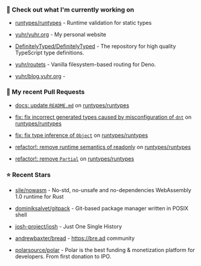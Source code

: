 ### 👷 Check out what I'm currently working on



- [runtypes/runtypes](https://github.com/runtypes/runtypes) - Runtime validation for static types

- [yuhr/yuhr.org](https://github.com/yuhr/yuhr.org) - My personal website

- [DefinitelyTyped/DefinitelyTyped](https://github.com/DefinitelyTyped/DefinitelyTyped) - The repository for high quality TypeScript type definitions.

- [yuhr/routets](https://github.com/yuhr/routets) - Vanilla filesystem-based routing for Deno.

- [yuhr/blog.yuhr.org](https://github.com/yuhr/blog.yuhr.org) - 

### 🔨 My recent Pull Requests



- [docs: update `README.md`](https://github.com/runtypes/runtypes/pull/362) on [runtypes/runtypes](https://github.com/runtypes/runtypes)

- [fix: fix incorrect generated types caused by misconfiguration of `dnt`](https://github.com/runtypes/runtypes/pull/361) on [runtypes/runtypes](https://github.com/runtypes/runtypes)

- [fix: fix type inference of `Object`](https://github.com/runtypes/runtypes/pull/360) on [runtypes/runtypes](https://github.com/runtypes/runtypes)

- [refactor!: remove runtime semantics of readonly](https://github.com/runtypes/runtypes/pull/359) on [runtypes/runtypes](https://github.com/runtypes/runtypes)

- [refactor!: remove `Partial`](https://github.com/runtypes/runtypes/pull/358) on [runtypes/runtypes](https://github.com/runtypes/runtypes)

### ⭐ Recent Stars



- [sile/nowasm](https://github.com/sile/nowasm) - No-std, no-unsafe and no-dependencies WebAssembly 1.0 runtime for Rust

- [dominiksalvet/gitpack](https://github.com/dominiksalvet/gitpack) - Git-based package manager written in POSIX shell

- [josh-project/josh](https://github.com/josh-project/josh) - Just One Single History

- [andrewbaxter/bread](https://github.com/andrewbaxter/bread) - https://bre.ad community

- [polarsource/polar](https://github.com/polarsource/polar) - Polar is the best funding &amp; monetization platform for developers. From first donation to IPO. 